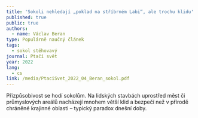 ```yaml
---
title: 'Sokoli nehledají „poklad na stříbrném Labi“, ale trochu klidu'
published: true
public: true
authors:
  - name: Václav Beran
type: Populárně naučný článek
tags:
  - sokol stěhovavý
journal: Ptačí svět
year: 2022
lang:
  - cs
link: /media/PtaciSvet_2022_04_Beran_sokol.pdf
---
```

Přizpůsobivost se hodí sokolům. Na lidských stavbách uprostřed měst či průmyslových areálů nacházejí mnohem větší klid a bezpečí než v přírodě chráněné krajinné oblasti – typický paradox dnešní doby.
